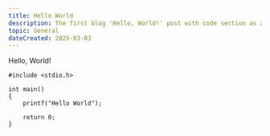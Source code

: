 ```yaml
---
title: Hello World
description: The first blog 'Hello, World!' post with code section as an example.
topic: General
dateCreated: 2025-03-03
---
```

Hello, World!

```
#include <stdio.h>

int main()
{
    printf("Hello World");

    return 0;
}
```

